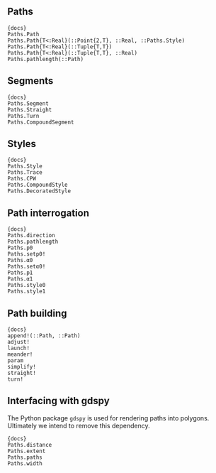 ## Paths

    {docs}
    Paths.Path
    Paths.Path{T<:Real}(::Point{2,T}, ::Real, ::Paths.Style)
    Paths.Path{T<:Real}(::Tuple{T,T})
    Paths.Path{T<:Real}(::Tuple{T,T}, ::Real)
    Paths.pathlength(::Path)

## Segments

    {docs}
    Paths.Segment
    Paths.Straight
    Paths.Turn
    Paths.CompoundSegment

## Styles

    {docs}
    Paths.Style
    Paths.Trace
    Paths.CPW
    Paths.CompoundStyle
    Paths.DecoratedStyle

## Path interrogation

    {docs}
    Paths.direction
    Paths.pathlength
    Paths.p0
    Paths.setp0!
    Paths.α0
    Paths.setα0!
    Paths.p1
    Paths.α1
    Paths.style0
    Paths.style1

## Path building

    {docs}
    append!(::Path, ::Path)
    adjust!
    launch!
    meander!
    param
    simplify!
    straight!
    turn!

## Interfacing with gdspy

The Python package `gdspy` is used for rendering paths into polygons. Ultimately
we intend to remove this dependency.

    {docs}
    Paths.distance
    Paths.extent
    Paths.paths
    Paths.width
